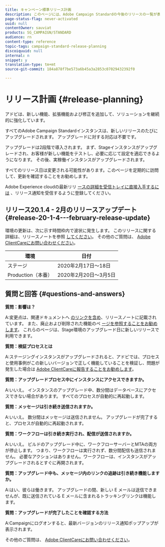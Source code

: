 ```yaml
---
title: キャンペーン標準リリース計画
description: このページには、Adobe Campaign Standardの今後のリリースの一覧が表示されます。
page-status-flag: never-activated
uuid: null
contentOwner: sauviat
products: SG_CAMPAIGN/STANDARD
audience: rn
content-type: reference
topic-tags: campaign-standard-release-planning
discoiquuid: null
internal: n
snippet: y
translation-type: tm+mt
source-git-commit: 184a878f7be573a6b45a3a2853c07029432392f0

---
```



# リリース計画 {#release-planning}

アドビは、新しい機能、拡張機能および修正を追加して、ソリューションを継続的に強化しています。

すべてのAdobe Campaign Standardインスタンスは、新しいリリースのたびにアップグレードされます。 アップグレードに対する対応は不要です。

アップグレードは2段階で導入されます。 まず、Stageインスタンスがアップグレードされ、お客様が新しい機能をテストし、必要に応じて設定を適応できるようになります。 その後、実稼働インスタンスがアップグレードされます。

すべてのリリース日は変更される可能性があります。このページを定期的に訪問して、更新を確認することをお勧めします。

Adobe Experience cloudの最新リリ [ースの詳細を受信トレイに直接入手するには](https://www.adobe.com/subscription/priority-product-update.html) 、リリース通知を受信するように登録してください。

## リリース20.1.4 - 2月のリリースアップデート {#release-20-1-4---february-release-update}

環境の更新は、次に示す時間枠内で波状に発生します。 このリリースに関する詳細は、リリースノートを参照 [してください](../../rn/using/release-notes.md)。 その他のご質問は、 [Adobe ClientCareにお問い合わせください](https://support.neolane.net/webApp/extranetLogin)。

<table> 
 <thead> 
  <tr> 
   <th> 環境<br /> </th> 
   <th> 日付<br /> </th> 
  </tr> 
 </thead> 
 <tbody> 
  <tr> 
   <td> ステージ<br /> </td> 
   <td> 2020年2月17日～18日<br /> </td> 
  </tr> 
  <tr> 
   <td> Production（本番）<br /> </td> 
   <td> 2020年2月20日～3月5日<br /> </td> 
  </tr> 
 </tbody> 
</table>



## 質問と回答 {#questions-and-answers}

**質問：影響は？**

A:変更点は、関連ドキュメントへ [のリンクを含め](../../rn/using/release-notes.md)、リリースノートに記載されています。 また、廃止および削除された機能のペ [ージを参照することをお勧めします](https://helpx.adobe.com/campaign/kb/acs-deprecated-and-removed-features.html)。 これらのページは、Stage環境のアップグレード日に新しいリリースで利用できます。

**質問：検証プロセスとは**

A:ステージングインスタンスがアップグレードされると、アドビでは、プロセスと使用事例がこの新しいバージョンで正しく機能していることを検証し、問題が発生した場合は [Adobe ClientCareに報告することをお勧めします](https://support.neolane.net/webApp/extranetLogin)。

**質問：アップグレードプロセス中にインスタンスにアクセスできますか。**

A:いいえ。 インスタンスのアップグレード中、数分間はデータベースにアクセスできない場合があります。 すべてのプロセスが自動的に再起動します。

**質問：メッセージは引き続き送信されますか。**

A:いいえ。 数分間はメッセージは送信されません。 アップグレードが完了すると、プロセスが自動的に再起動されます。

**質問：ワークフローは引き続き実行され、配信が送信されますか。**

A:いいえ。 ビルドのアップグレード中に、ワークフローサーバーとMTAの両方が停止します。 つまり、ワークフローは実行されず、数分間配信も送信されません。 必要なアクションはありません。ワークフローは、インスタンスがアップグレードされるとすぐに再開されます。

**質問：アップグレード中も、メッセージ内のリンクの追跡は引き続き機能しますか。**

A:はい、彼らは働きます。 アップグレードの間、新しい E メールは送信できませんが、既に送信されている E メールに含まれるトラッキングリンクは機能します。

**質問：アップグレードが完了したことを確認する方法**

A:Campaignにログオンすると、最新バージョンのリリース通知ポップアップが表示されます。

その他のご質問は、 [Adobe ClientCareにお問い合わせください](https://support.neolane.net/webApp/extranetLogin)。